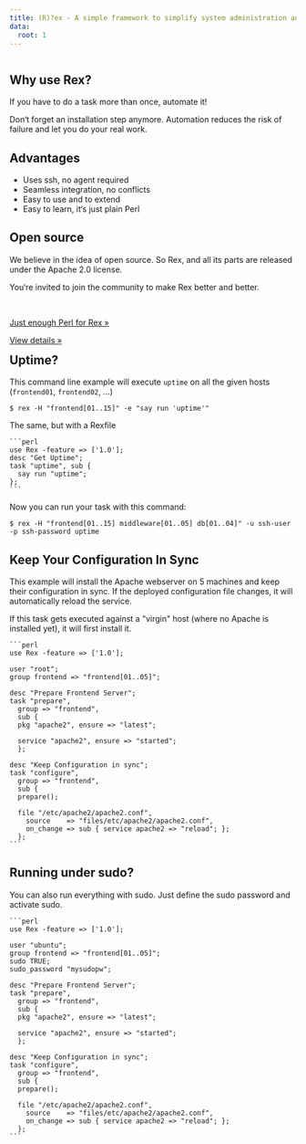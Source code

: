 ```yaml
---
title: (R)?ex - A simple framework to simplify system administration and datacenter automation
data:
  root: 1
---
```

<div style="float: left;">
<div class="row-fluid">
<div class="span4">
<h2>Why use Rex?</h2>
<p>If you have to do a task more than once, automate it!</p>
<p>Don&lsquo;t forget an installation step anymore. Automation reduces the risk of failure and let you do your real work.</p>
</div>
<div class="span4">
<h2>Advantages</h2>
<ul class="no-list">
<li>Uses ssh, no agent required</li>
<li>Seamless integration, no conflicts</li>
<li>Easy to use and to extend</li>
<li>Easy to learn, it&lsquo;s just plain Perl</li>
</ul>
</div>
<div class="span4">
<h2>Open source</h2>
<p>We believe in the idea of open source. So Rex, and all its parts are released under the Apache 2.0 license.</p>
<p>You&lsquo;re invited to join the community to make Rex better and better.</p>
</div>
</div>

<div class="row-fluid">
<div class="span4">&nbsp;</div>
<div class="span4">
<p><a class="btn" href="/docs/guides/just_enough_perl_for_rex.html">Just enough Perl for Rex &raquo;</a></p>
</div>
<div class="span4">
<p><a class="btn" href="/care/help__r__ex.html">View details &raquo;</a></p>
</div>
</div>
</div>

## Uptime?

This command line example will execute <code>uptime</code> on all the given hosts (<code>frontend01</code>, <code>frontend02</code>, ...)

    $ rex -H "frontend[01..15]" -e "say run 'uptime'"

The same, but with a Rexfile

    ```perl
    use Rex -feature => ['1.0'];
    desc "Get Uptime";
    task "uptime", sub {
      say run "uptime";
    };
    ```

Now you can run your task with this command:

    $ rex -H "frontend[01..15] middleware[01..05] db[01..04]" -u ssh-user -p ssh-password uptime

## Keep Your Configuration In Sync

This example will install the Apache webserver on 5 machines and keep their configuration in sync. If the deployed configuration file changes, it will automatically reload the service.

If this task gets executed against a "virgin" host (where no Apache is installed yet), it will first install it.

    ```perl
    use Rex -feature => ['1.0'];
    
    user "root";
    group frontend => "frontend[01..05]";
    
    desc "Prepare Frontend Server";
    task "prepare",
      group => "frontend",
      sub {
      pkg "apache2", ensure => "latest";
    
      service "apache2", ensure => "started";
      };
    
    desc "Keep Configuration in sync";
    task "configure",
      group => "frontend",
      sub {
      prepare();
    
      file "/etc/apache2/apache2.conf",
        source    => "files/etc/apache2/apache2.conf",
        on_change => sub { service apache2 => "reload"; };
      };
    ```

## Running under sudo?

You can also run everything with sudo. Just define the sudo password and activate sudo.

    ```perl
    use Rex -feature => ['1.0'];
    
    user "ubuntu";
    group frontend => "frontend[01..05]";
    sudo TRUE;
    sudo_password "mysudopw";
    
    desc "Prepare Frontend Server";
    task "prepare",
      group => "frontend",
      sub {
      pkg "apache2", ensure => "latest";
    
      service "apache2", ensure => "started";
      };
    
    desc "Keep Configuration in sync";
    task "configure",
      group => "frontend",
      sub {
      prepare();
    
      file "/etc/apache2/apache2.conf",
        source    => "files/etc/apache2/apache2.conf",
        on_change => sub { service apache2 => "reload"; };
      };
    ```
